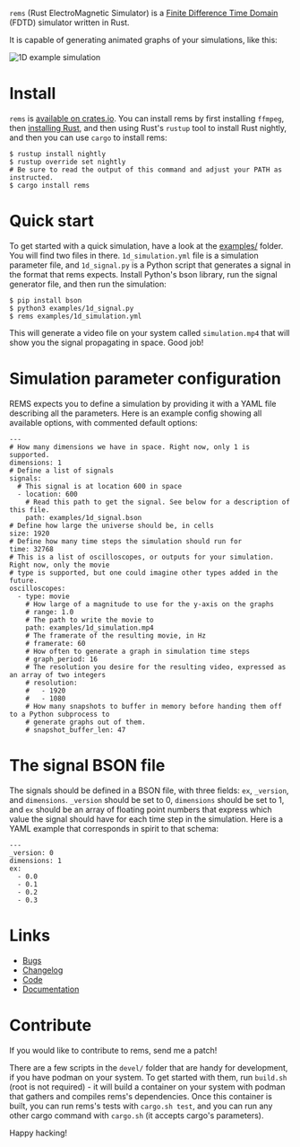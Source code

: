 ```rems``` (Rust ElectroMagnetic Simulator) is a
[Finite Difference Time Domain](https://en.wikipedia.org/wiki/Finite-difference_time-domain_method)
(FDTD) simulator written in Rust.

It is capable of generating animated graphs of your simulations, like this:

![1D example simulation](https://user-images.githubusercontent.com/354506/80891137-14c73400-8c90-11ea-8ffb-af5c53f03a3a.gif)


# Install

```rems``` is [available on crates.io](https://crates.io/crates/rems). You can install rems by first
installing ```ffmpeg```, then [installing Rust](https://www.rust-lang.org/tools/install), and then
using Rust's ```rustup``` tool to install Rust nightly, and then you can use ```cargo``` to install
rems:

```
$ rustup install nightly
$ rustup override set nightly
# Be sure to read the output of this command and adjust your PATH as instructed.
$ cargo install rems
```


# Quick start

To get started with a quick simulation, have a look at the
[examples/](https://github.com/bowlofeggs/rems/blob/master/examples) folder. You will find two files
in there. ```1d_simulation.yml``` file is a simulation parameter file, and ```1d_signal.py``` is a
Python script that generates a signal in the format that rems expects. Install Python's bson
library, run the signal generator file, and then run the simulation:

```
$ pip install bson
$ python3 examples/1d_signal.py
$ rems examples/1d_simulation.yml
```

This will generate a video file on your system called ```simulation.mp4``` that will show you the
signal propagating in space. Good job!


# Simulation parameter configuration

REMS expects you to define a simulation by providing it with a YAML file describing all the
parameters. Here is an example config showing all available options, with commented default
options:

```
---
# How many dimensions we have in space. Right now, only 1 is supported.
dimensions: 1
# Define a list of signals
signals:
  # This signal is at location 600 in space
  - location: 600
    # Read this path to get the signal. See below for a description of this file.
    path: examples/1d_signal.bson
# Define how large the universe should be, in cells
size: 1920
# Define how many time steps the simulation should run for
time: 32768
# This is a list of oscilloscopes, or outputs for your simulation. Right now, only the movie
# type is supported, but one could imagine other types added in the future.
oscilloscopes:
  - type: movie
    # How large of a magnitude to use for the y-axis on the graphs
    # range: 1.0
    # The path to write the movie to
    path: examples/1d_simulation.mp4
    # The framerate of the resulting movie, in Hz
    # framerate: 60
    # How often to generate a graph in simulation time steps
    # graph_period: 16
    # The resolution you desire for the resulting video, expressed as an array of two integers
    # resolution:
    #   - 1920
    #   - 1080
    # How many snapshots to buffer in memory before handing them off to a Python subprocess to
    # generate graphs out of them.
    # snapshot_buffer_len: 47
```

# The signal BSON file

The signals should be defined in a BSON file, with three fields: ```ex```, ```_version```, and
```dimensions```. ```_version``` should be set to 0, ```dimensions``` should be set to 1, and
```ex``` should be an array of floating point numbers that express which value the signal
should have for each time step in the simulation. Here is a YAML example that corresponds in
spirit to that schema:

```
---
_version: 0
dimensions: 1
ex:
  - 0.0
  - 0.1
  - 0.2
  - 0.3
```

# Links

* [Bugs](https://github.com/bowlofeggs/rems/issues)
* [Changelog](https://github.com/bowlofeggs/rems/blob/master/CHANGELOG.md)
* [Code](https://github.com/bowlofeggs/rems)
* [Documentation](https://docs.rs/rems)


# Contribute

If you would like to contribute to rems, send me a patch!

There are a few scripts in the ```devel/``` folder that are handy for development, if you have
podman on your system. To get started with them, run ```build.sh``` (root is not required) -
it will build a container on your system with podman that gathers and compiles rems's dependencies.
Once this container is built, you can run rems's tests with ```cargo.sh test```, and you can run
any other cargo command with ```cargo.sh``` (it accepts cargo's parameters).

Happy hacking!
